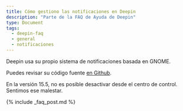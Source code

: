 ```yaml
---
title: Cómo gestiono las notificaciones en Deepin
description: "Parte de la FAQ de Ayuda de Deepin"
type: Document
tags:
  - deepin-faq
  - general
  - notificaciones
---
```


Deepin usa su propio sistema de notificaciones basada en GNOME.

Puedes revisar su código fuente [en Github](https://github.com/linuxdeepin/deepin-notifications).

En la versión 15.5, no es posible desactivar desde el centro de control. Sentimos ese malestar.

{% include _faq_post.md %}
